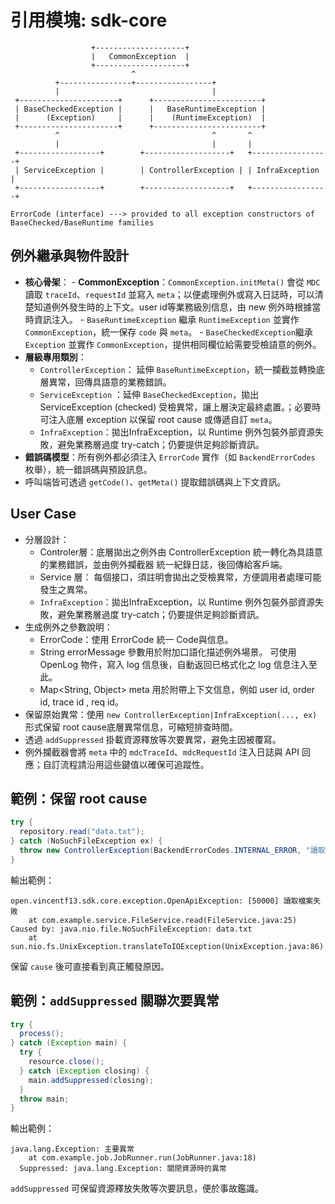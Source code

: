 # 引用模塊: sdk-core

```text
                  +--------------------+
                  |   CommonException  |
                  +--------------------+
                           ^
          +----------------+-----------------+
          |                                  |
 +----------------------+      +------------------------+
 | BaseCheckedException |      |   BaseRuntimeException |
 |      (Exception)     |      |    (RuntimeException)  |
 +----------------------+      +------------------------+
          ^                                  ^       ^
          |                                  |       |
 +------------------+        +-------------------+   +-----------------+
 | ServiceException |        | ControllerException | | InfraException |
 +------------------+        +-------------------+   +-----------------+

ErrorCode (interface) ---> provided to all exception constructors of BaseChecked/BaseRuntime families
```

## 例外繼承與物件設計
- **核心骨架**：
	  - **CommonException**：`CommonException.initMeta()` 會從 `MDC` 讀取 `traceId`、`requestId` 並寫入 `meta`；以便處理例外或寫入日誌時，可以清楚知道例外發生時的上下文。user id等業務級別信息，由 new 例外時根據當時資訊注入。
	  - `BaseRuntimeException` 繼承 `RuntimeException` 並實作 `CommonException`，統一保存 `code` 與 `meta`。
	  - `BaseCheckedException`繼承 `Exception` 並實作 `CommonException`，提供相同欄位給需要受檢語意的例外。
- **層級專用類別**：
	- `ControllerException`： 延伸 `BaseRuntimeException`，統一攔截並轉換底層異常，回傳具語意的業務錯誤。
	- `ServiceException` ：延伸 `BaseCheckedException`，拋出  ServiceException (checked)  受檢異常，讓上層決定最終處置。；必要時可注入底層 exception 以保留 root cause 或傳遞自訂 `meta`。
	- `InfraException`：拋出InfraException，以 Runtime 例外包裝外部資源失敗，避免業務層過度 try-catch；仍要提供足夠診斷資訊。
- **錯誤碼模型**：所有例外都必須注入 `ErrorCode` 實作（如 `BackendErrorCodes` 枚舉），統一錯誤碼與預設訊息。
- 呼叫端皆可透過 `getCode()`、`getMeta()` 提取錯誤碼與上下文資訊。

## User Case
- 分層設計：
	- Controler層：底層拋出之例外由 ControllerException 統一轉化為具語意的業務錯誤，並由例外攔截器 統一紀錄日誌，後回傳給客戶端。
	- Service 層： 每個接口，須註明會拋出之受檢異常，方便調用者處理可能發生之異常。
	- `InfraException`：拋出InfraException，以 Runtime 例外包裝外部資源失敗，避免業務層過度 try-catch；仍要提供足夠診斷資訊。
-  生成例外之參數說明：
	- ErrorCode：使用 ErrorCode 統一 Code與信息。
	- String errorMessage 參數用於附加口語化描述例外場景。 可使用 OpenLog 物件，寫入 log 信息後，自動返回已格式化之 log 信息注入至此。
	- Map<String, Object> meta 用於附帶上下文信息，例如 user id, order id, trace id , req id。
- 保留原始異常：使用 `new ControllerException|InfraException(..., ex)` 形式保留 root cause底層異常信息，可縮短排查時間。 
- 透過 `addSuppressed` 掛載資源釋放等次要異常，避免主因被覆寫。
- 例外攔截器會將 `meta` 中的 `mdcTraceId`、`mdcRequestId` 注入日誌與 API 回應；自訂流程請沿用這些鍵值以確保可追蹤性。

## 範例：保留 root cause
```java
try {
  repository.read("data.txt");
} catch (NoSuchFileException ex) {
  throw new ControllerException(BackendErrorCodes.INTERNAL_ERROR, "讀取檔案失敗", ex);
}
```
輸出範例：
```
open.vincentf13.sdk.core.exception.OpenApiException: [50000] 讀取檔案失敗
    at com.example.service.FileService.read(FileService.java:25)
Caused by: java.nio.file.NoSuchFileException: data.txt
    at sun.nio.fs.UnixException.translateToIOException(UnixException.java:86)
```
保留 `cause` 後可直接看到真正觸發原因。

## 範例：`addSuppressed` 關聯次要異常
```java
try {
  process();
} catch (Exception main) {
  try {
    resource.close();
  } catch (Exception closing) {
    main.addSuppressed(closing);
  }
  throw main;
}
```
輸出範例：
```
java.lang.Exception: 主要異常
    at com.example.job.JobRunner.run(JobRunner.java:18)
  Suppressed: java.lang.Exception: 關閉資源時的異常
```
`addSuppressed` 可保留資源釋放失敗等次要訊息，便於事故鑑識。
